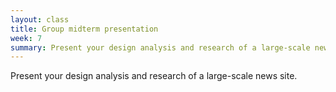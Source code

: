 ```yaml
---
layout: class
title: Group midterm presentation
week: 7
summary: Present your design analysis and research of a large-scale news site.
---
```


Present your design analysis and research of a large-scale news site.